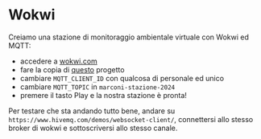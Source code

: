 # Wokwi

Creiamo una stazione di monitoraggio ambientale virtuale con Wokwi ed MQTT:

- accedere a [wokwi.com](https://wokwi.com)
- fare la copia di [questo](https://wokwi.com/projects/322577683855704658) progetto
- cambiare `MQTT_CLIENT_ID` con qualcosa di personale ed unico
- cambiare `MQTT_TOPIC` in `marconi-stazione-2024`
- premere il tasto Play e la nostra stazione è pronta!

Per testare che sta andando tutto bene, andare su `https://www.hivemq.com/demos/websocket-client/`, connettersi allo stesso broker di wokwi e sottoscriversi allo stesso canale.
